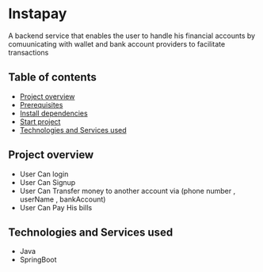 # Instapay
A backend service that enables the user to handle his financial accounts by comuunicating with wallet and bank account providers to facilitate transactions 


## Table of contents 
- [Project overview](#project-overview)
- [Prerequisites](#prerequisites)
- [Install dependencies](#install-dependencies)
- [Start project](#start-project)
- [Technologies and Services used](#technologies-and-services-used)
## Project overview
- User Can login
- User Can Signup
- User Can Transfer money to another account via (phone number , userName , bankAccount)
- User Can Pay His bills 
## Technologies and Services used
- Java 
- SpringBoot 
